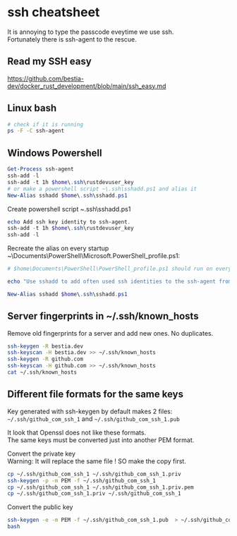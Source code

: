 # ssh cheatsheet

It is annoying to type the passcode eveytime we use ssh.  
Fortunately there is ssh-agent to the rescue. 

## Read my SSH easy

<https://github.com/bestia-dev/docker_rust_development/blob/main/ssh_easy.md>

## Linux bash

```bash
# check if it is running
ps -F -C ssh-agent
```

## Windows Powershell

```powershell
Get-Process ssh-agent
ssh-add -l
ssh-add -t 1h $home\.ssh\rustdevuser_key
# or make a powershell script ~\.ssh\sshadd.ps1 and alias it
New-Alias sshadd $home\.ssh\sshadd.ps1
```

Create powershell script ~\.ssh\sshadd.ps1
 
```ps1
echo Add ssh key identity to ssh-agent.
ssh-add -t 1h $home\.ssh\rustdevuser_key
ssh-add -l
```

Recreate the alias on every startup ~\Documents\PowerShell\Microsoft.PowerShell_profile.ps1:

```ps1
# $home\Documents\PowerShell\PowerShell_profile.ps1 should run on every startup

echo "Use sshadd to add often used ssh identities to the ssh-agent from $home\.ssh\sshadd.ps1."

New-Alias sshadd $home\.ssh\sshadd.ps1
```

## Server fingerprints in ~/.ssh/known_hosts

Remove old fingerprints for a server and add new ones. No duplicates.

```bash
ssh-keygen -R bestia.dev
ssh-keyscan -H bestia.dev >> ~/.ssh/known_hosts
ssh-keygen -R github.com
ssh-keyscan -H github.com >> ~/.ssh/known_hosts
cat ~/.ssh/known_hosts
```

## Different file formats for the same keys

Key generated with ssh-keygen by default makes 2 files:  
`~/.ssh/github_com_ssh_1` and 
`~/.ssh/github_com_ssh_1.pub`

It look that Openssl does not like these formats.  
The same keys must be converted just into another PEM format.

Convert the private key  
Warning: It will replace the same file ! SO make the copy first.

```bash
cp ~/.ssh/github_com_ssh_1 ~/.ssh/github_com_ssh_1.priv
ssh-keygen -p -m PEM -f ~/.ssh/github_com_ssh_1
cp ~/.ssh/github_com_ssh_1 ~/.ssh/github_com_ssh_1.priv.pem
cp ~/.ssh/github_com_ssh_1.priv ~/.ssh/github_com_ssh_1
```

Convert the public key

```bash
ssh-keygen -e -m PEM -f ~/.ssh/github_com_ssh_1.pub  > ~/.ssh/github_com_ssh_1.pub.pem
bash

